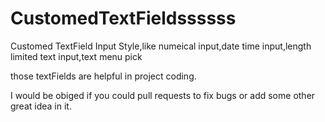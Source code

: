 # CustomedTextFieldssssss

Customed TextField Input Style,like numeical input,date time input,length limited text input,text menu pick

those textFields are helpful in project coding.

I would be obiged if you could pull requests to fix bugs or add some other great idea in it.
